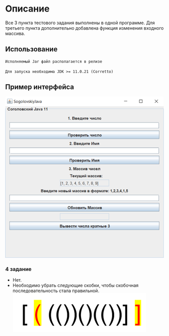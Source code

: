 # Описание

Все 3 пункта тестового задания выполнены в одной программе.
Для третьего пункта дополнительно добавлена функция изменения входного массива.
## Использование
~~~~~~~
Исполняемый Jar файл располагается в релизе

Для запуска необходима JDK >= 11.0.21 (Corretto)
~~~~~~~
## Пример интерфейса
![](/images/gui.png)

### 4 задание
- Нет.
- Необходимо убрать следующие скобки, чтобы скобочная последовательность стала правильной.
  ![](/images/4.png)